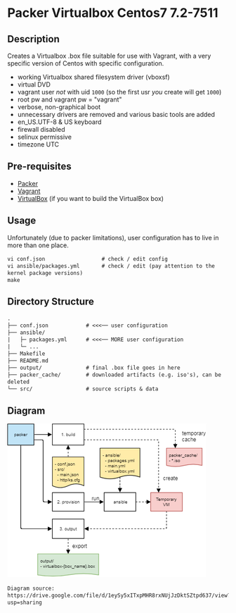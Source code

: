# Packer Virtualbox Centos7 7.2-7511

## Description

Creates a Virtualbox .box file suitable for use with Vagrant, with a very specific version of Centos with specific configuration.

- working Virtualbox shared filesystem driver (vboxsf)
- virtual DVD
- vagrant user *not* with uid `1000` (so the first usr *you* create will get `1000`)
- root pw and vagrant pw = "vagrant"
- verbose, non-graphical boot
- unnecessary drivers are removed and various basic tools are added
- en_US.UTF-8 & US keyboard
- firewall disabled
- selinux permissive
- timezone UTC

## Pre-requisites

- [Packer](http://www.packer.io/)
- [Vagrant](http://vagrantup.com/)
- [VirtualBox](https://www.virtualbox.org/) (if you want to build the VirtualBox box)

## Usage

Unfortunately (due to packer limitations),
user configuration has to live in more than one place.

    vi conf.json                  # check / edit config
    vi ansible/packages.yml       # check / edit (pay attention to the kernel package versions)
    make

## Directory Structure

    .
    ├── conf.json            # <<<── user configuration
    ├── ansible/
    |   ├─ packages.yml      # <<<── MORE user configuration
    |   └─ ...
    ├── Makefile
    ├── README.md
    ├── output/              # final .box file goes in here
    ├── packer_cache/        # downloaded artifacts (e.g. iso's), can be deleted
    └── src/                 # source scripts & data

## Diagram

![Diagram](src/packer.png)

    Diagram source: https://drive.google.com/file/d/1eySy5xITxpMHR8rxNUjJzDktSZtpd637/view?usp=sharing